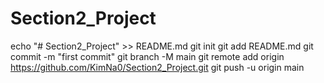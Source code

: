 # Section2_Project
echo "# Section2_Project" >> README.md
git init
git add README.md
git commit -m "first commit"
git branch -M main
git remote add origin https://github.com/KimNa0/Section2_Project.git
git push -u origin main
